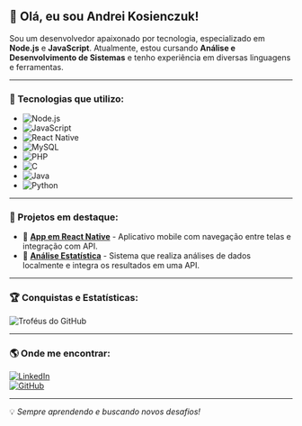 ## 👋 Olá, eu sou **Andrei Kosienczuk**!

Sou um desenvolvedor apaixonado por tecnologia, especializado em **Node.js** e **JavaScript**. Atualmente, estou cursando **Análise e Desenvolvimento de Sistemas** e tenho experiência em diversas linguagens e ferramentas.

---

### 🚀 Tecnologias que utilizo:

- ![Node.js](https://img.shields.io/badge/Node.js-339933?style=for-the-badge&logo=nodedotjs&logoColor=white)
- ![JavaScript](https://img.shields.io/badge/JavaScript-F7DF1E?style=for-the-badge&logo=javascript&logoColor=black)
- ![React Native](https://img.shields.io/badge/React%20Native-61DAFB?style=for-the-badge&logo=react&logoColor=black)
- ![MySQL](https://img.shields.io/badge/MySQL-4479A1?style=for-the-badge&logo=mysql&logoColor=white)
- ![PHP](https://img.shields.io/badge/PHP-777BB4?style=for-the-badge&logo=php&logoColor=white)
- ![C](https://img.shields.io/badge/C-00599C?style=for-the-badge&logo=c&logoColor=white)
- ![Java](https://img.shields.io/badge/Java-007396?style=for-the-badge&logo=java&logoColor=white)
- ![Python](https://img.shields.io/badge/Python-3776AB?style=for-the-badge&logo=python&logoColor=white)

---

### 📌 Projetos em destaque:

- 🔹 **[App em React Native](#)** - Aplicativo mobile com navegação entre telas e integração com API.
- 🔹 **[Análise Estatística](#)** - Sistema que realiza análises de dados localmente e integra os resultados em uma API.

---

### 🏆 Conquistas e Estatísticas:

![Troféus do GitHub](https://github-profile-trophy.vercel.app/?username=kosienczuk&theme=darkhub&column=4&margin-w=10&margin-h=10&no-bg=true&no-frame=true)

---

### 🌎 Onde me encontrar:

[![LinkedIn](https://img.shields.io/badge/LinkedIn-0077B5?style=for-the-badge&logo=linkedin&logoColor=white)](https://www.linkedin.com/in/andrei-kosienczuk/)  
[![GitHub](https://img.shields.io/badge/GitHub-181717?style=for-the-badge&logo=github&logoColor=white)](https://github.com/kosienczuk)

---

💡 *Sempre aprendendo e buscando novos desafios!*
